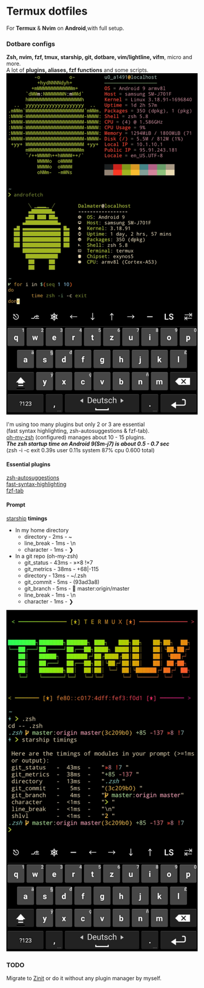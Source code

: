 # Termux dotfiles

For **Termux** & **Nvim** on **Android**,with full setup.

### **Dotbare configs**

**Zsh, nvim, fzf, tmux, starship, git, dotbare, vim/lightline, vifm**, micro and more.<br>
A lot of **plugins, aliases, fzf functions** and some scripts.
![picture](storage/Screenshot_Termux.jpg)

I'm using too many plugins but only 2 or 3 are essential<br>
(fast syntax highlighting, zsh-autosuggestions & fzf-tab).<br>
[oh-my-zsh](https://github.com/ohmyzsh/ohmyzsh) (configured) manages about 10 - 15 plugins.<br>
***The zsh startup time on Android 9(Sm-j7) is about 0.5 - 0.7 sec***<br>
(zsh -i -c exit  0.39s user 0.11s system 87% cpu 0.600 total)

#### **Essential plugins**

[zsh-autosuggestions](https://github.com/zsh-users/zsh-autosuggestions)<br>
[fast-syntax-highlighting](https://github.com/zdharma-continuum/fast-syntax-highlighting)<br>
[fzf-tab](https://github.com/Aloxaf/fzf-tab)

#### **Prompt**

[starship](https://github.com/starship/starship) **timings**
- In my home directory
  - directory   -   2ms  -  ~
  - line_break  -   1ms  -  \n
  - character   -   1ms  -  ❯
- In a git repo (oh-my-zsh)
  - git_status  -  43ms  -  »×8 !×7
  - git_metrics -  38ms  -  +68|-115
  - directory   -  13ms  -  ~/.zsh
  - git_commit  -   5ms  -  (93ad3a8)
  - git_branch  -   5ms  -   master:origin/master
  - line_break  -   1ms  -  \n
  - character   -   1ms  -  ❯<br>

![Termux-pic](storage/Termux_Prompt-time.jpg)

### **TODO**

Migrate to [Zinit](https://github.com/zdharma-continuum/zinit)
or do it without any plugin manager by myself.
